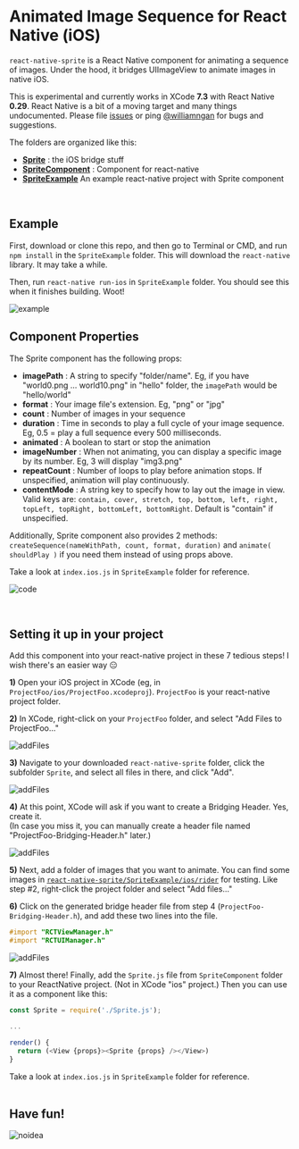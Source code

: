 # Animated Image Sequence for React Native (iOS)
`react-native-sprite` is a React Native component for animating a sequence of images. Under the hood, it bridges UIImageView to animate images in native iOS.

This is experimental and currently works in XCode **7.3** with React Native **0.29**. React Native is a bit of a moving target and many things undocumented. Please file [issues](https://github.com/williamngan/react-native-sprite/issues) or ping [@williamngan](https://twitter.com/williamngan) for bugs and suggestions.  

The folders are organized like this:

- [**Sprite**](./Sprite) : the iOS bridge stuff
- [**SpriteComponent**](./SpriteComponent) : Component for react-native
- [**SpriteExample**](./SpriteExample) An example react-native project with Sprite component

&nbsp;   
   
## Example
First, download or clone this repo, and then go to Terminal or CMD, and run `npm install` in the `SpriteExample` folder. This will download the `react-native` library. It may take a while.

Then, run `react-native run-ios` in `SpriteExample` folder. You should see this when it finishes building. Woot!

![example](./images/demo.gif)



## Component Properties
The Sprite component has the following props:

- **imagePath** : A string to specify "folder/name". Eg, if you have "world0.png ... world10.png" in "hello" folder, the `imagePath` would be "hello/world"   
- **format** : Your image file's extension. Eg, "png" or "jpg"
- **count** : Number of images in your sequence
- **duration** : Time in seconds to play a full cycle of your image sequence. Eg, 0.5 = play a full sequence every 500 milliseconds.
- **animated** : A boolean to start or stop the animation
- **imageNumber** : When not animating, you can display a specific image by its number. Eg, 3 will display "img3.png"
- **repeatCount** : Number of loops to play before animation stops. If unspecified, animation will play continuously.
- **contentMode** : A string key to specify how to lay out the image in view. Valid keys are: `contain, cover, stretch, top, bottom, left, right, topLeft, topRight, bottomLeft, bottomRight`. Default is "contain" if unspecified.

Additionally, Sprite component also provides 2 methods: `createSequence(nameWithPath, count, format, duration)` and `animate( shouldPlay )` if you need them instead of using props above.

Take a look at `index.ios.js` in `SpriteExample` folder for reference.   

![code](./images/componentCode.png)
    
&nbsp;

## Setting it up in your project

Add this component into your react-native project in these 7 tedious steps! I wish there's an easier way :expressionless:

**1)** Open your iOS project in XCode (eg, in `ProjectFoo/ios/ProjectFoo.xcodeproj`). `ProjectFoo` is your react-native project folder.

**2)** In XCode, right-click on your `ProjectFoo` folder, and select "Add Files to ProjectFoo..."   
   
![addFiles](./images/addFiles.png)   

**3)** Navigate to your downloaded `react-native-sprite` folder, click the subfolder `Sprite`, and select all files in there, and click "Add".   
   
![addFiles](./images/selectFiles.png)   

**4)** At this point, XCode will ask if you want to create a Bridging Header. Yes, create it.   
(In case you miss it, you can manually create a header file named "ProjectFoo-Bridging-Header.h" later.) 
   
![addFiles](./images/createBridge.png)   

**5)** Next, add a folder of images that you want to animate. You can find some images in [`react-native-sprite/SpriteExample/ios/rider`](./SpriteExample/ios/rider) for testing. Like step #2, right-click the project folder and select "Add files..."   

**6)** Click on the generated bridge header file from step 4 (`ProjectFoo-Bridging-Header.h`), and add these two lines into the file.   
   
```objective-c
#import "RCTViewManager.h"
#import "RCTUIManager.h"
```   
   
![addFiles](./images/bridgeHeader.png)   
   
**7)** Almost there! Finally, add the `Sprite.js` file from `SpriteComponent` folder to your ReactNative project. (Not in XCode "ios" project.) Then you can use it as a component like this:   
   
```javascript
const Sprite = require('./Sprite.js');

...

render() {
  return (<View {props}><Sprite {props} /></View>)
}
```
 
Take a look at `index.ios.js` in `SpriteExample` folder for reference.   
&nbsp;    



## Have fun!
![noidea](./images/noIdeaCat.png)
